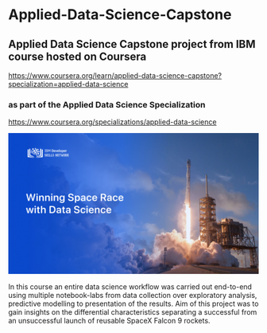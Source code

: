 # Applied-Data-Science-Capstone
## Applied Data Science Capstone project from IBM course hosted on Coursera

https://www.coursera.org/learn/applied-data-science-capstone?specialization=applied-data-science

### as part of the Applied Data Science Specialization

https://www.coursera.org/specializations/applied-data-science

![Winning the space race with data science](https://github.com/cspielvogel/Applied-Data-Science-Capstone/blob/master/ds_thumbnail.png)

In this course an entire data science workflow was carried out end-to-end using multiple notebook-labs from data collection over exploratory analysis, predictive modelling to presentation of the results. Aim of this project was to gain insights on the differential characteristics separating a successful from an unsuccessful launch of reusable SpaceX Falcon 9 rockets.

